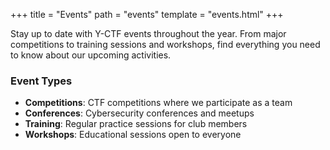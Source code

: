 +++
title = "Events"
path = "events"
template = "events.html"
+++

Stay up to date with Y-CTF events throughout the year. From major competitions to training sessions and workshops, find everything you need to know about our upcoming activities.

### Event Types

- **Competitions**: CTF competitions where we participate as a team
- **Conferences**: Cybersecurity conferences and meetups
- **Training**: Regular practice sessions for club members
- **Workshops**: Educational sessions open to everyone